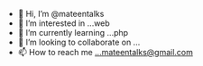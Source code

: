 - 👋 Hi, I’m @mateentalks
- 👀 I’m interested in ...web
- 🌱 I’m currently learning ...php
- 💞️ I’m looking to collaborate on ...
- 📫 How to reach me ...mateentalks@gmail.com

<!---
mateentalks/mateentalks is a ✨ special ✨ repository because its `README.md` (this file) appears on your GitHub profile.
You can click the Preview link to take a look at your changes.
--->
